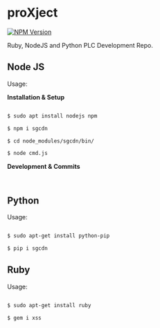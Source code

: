 # proXject

<a href="https://www.npmjs.org/package/sgcdn" rel="nofollow"><img src="http://img.shields.io/npm/v/sgcdn.svg?style=flat" alt="NPM Version"></a>

Ruby, NodeJS and Python PLC Development Repo.

## Node JS

Usage:

**Installation & Setup**

```bash

$ sudo apt install nodejs npm

$ npm i sgcdn

$ cd node_modules/sgcdn/bin/

$ node cmd.js

```

**Development & Commits**

```bash



```

## Python

Usage:

```bash

$ sudo apt-get install python-pip

$ pip i sgcdn

```

## Ruby

Usage:

```bash

$ sudo apt-get install ruby

$ gem i xss

```
